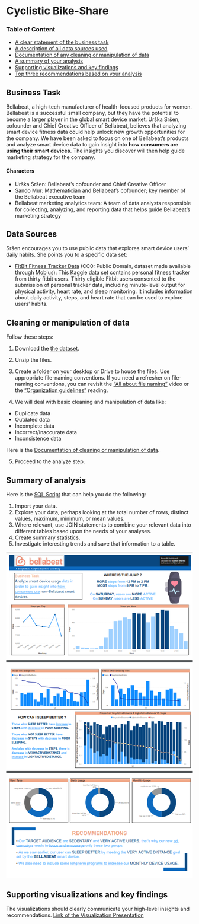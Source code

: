 # Cyclistic Bike-Share

### Table of Content
<ul>
  <li><a href="#ask">A clear statement of the business task</a></li>
  <li><a href="#prepare">A description of all data sources used</a></li>
  <li><a href="#process">Documentation of any cleaning or manipulation of data</a></li>
  <li><a href="#analyze">A summary of your analysis</a></li>
  <li><a href="#share">Supporting visualizations and key findings</a></li>
  <li><a href="#act">Top three recommendations based on your analysis</a></li>
</ul>

## Business Task<div id="ask"></div>
Bellabeat, a high-tech manufacturer of health-focused products for women. Bellabeat is a successful small company, but they have the potential to become a larger player in the global smart device market. Urška Sršen, cofounder and Chief Creative Officer of Bellabeat, believes that analyzing smart device fitness data could help unlock new growth opportunities for the company. We have been asked to focus on one of Bellabeat’s products and analyze smart device data to gain insight into **how consumers are using their smart devices**. The insights you discover will then help guide marketing strategy for the company.

#### Characters
- Urška Sršen: Bellabeat’s cofounder and Chief Creative Officer
- Sando Mur: Mathematician and Bellabeat’s cofounder; key member of the Bellabeat executive team
- Bellabeat marketing analytics team: A team of data analysts responsible for collecting, analyzing, and reporting data that helps guide Bellabeat’s marketing strategy

## Data Sources<div id="prepare"></div>
Sršen encourages you to use public data that explores smart device users’ daily habits. She points you to a specific data set:
- [FitBit Fitness Tracker Data](https://www.kaggle.com/arashnic/fitbit) (CC0: Public Domain, dataset made available through [Mobius](https://www.kaggle.com/arashnic)): This Kaggle data set contains personal fitness tracker from thirty fitbit users. Thirty eligible Fitbit users consented to the submission of personal tracker data, including minute-level output for physical activity, heart rate, and sleep monitoring. It includes information about daily activity, steps, and heart rate that can be used to explore users’ habits.

## Cleaning or manipulation of data<div id="process"></div>
Follow these steps:
1. Download the [the dataset](https://www.kaggle.com/arashnic/fitbit).
2. Unzip the files.
3. Create a folder on your desktop or Drive to house the files. Use appropriate file-naming conventions. If you need a refresher on file-naming conventions, you can revisit the [“All about file naming”]() video or the [“Organization guidelines”](https://www.coursera.org/learn/data-preparation/supplement/fLKJI/organization-guidelines) reading.

4. We will deal with basic cleaning and manipulation of data like:
- Duplicate data
- Outdated data
- Incomplete data
- Incorrect/inaccurate data
- Inconsistence data

Here is the [Documentation of cleaning or manipulation of data]().

5. Proceed to the analyze step.

## Summary of analysis<div id="analyze"></div>
Here is the [SQL Script]() that can help you do the following:
1. Import your data.
2. Explore your data, perhaps looking at the total number of rows, distinct values, maximum, minimum, or mean values.
3. Where relevant, use JOIN statements to combine your relevant data into different tables based upon the needs of your analyses.
4. Create summary statistics.
5. Investigate interesting trends and save that information to a table.

![dashboard](./dashboard.png)

## Supporting visualizations and key findings<div id="share"></div>
The visualizations should clearly communicate your high-level insights and recommendations. [Link of the Visualization Presentation]()